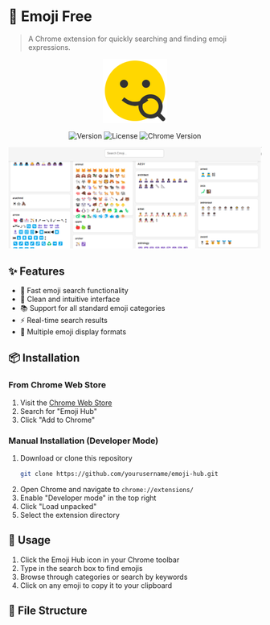 # 🎯 Emoji Free

> A Chrome extension for quickly searching and finding emoji expressions.

<p align="center">
  <img src="icons/icon128.png" alt="Emoji Hub Logo" width="128" height="128">
</p>

<p align="center">
  <img src="https://img.shields.io/badge/version-1.0.0-blue.svg" alt="Version">
  <img src="https://img.shields.io/badge/license-MIT-green.svg" alt="License">
  <img src="https://img.shields.io/badge/chrome-v88+-brightgreen.svg" alt="Chrome Version">
</p>
<p align="center">
  <img src="images/promo-large.png">
</p>

## ✨ Features

- 🚀 Fast emoji search functionality
- 🎨 Clean and intuitive interface
- 📚 Support for all standard emoji categories
- ⚡️ Real-time search results
- 🔄 Multiple emoji display formats




## 📦 Installation

### From Chrome Web Store
1. Visit the [Chrome Web Store](https://chrome.google.com/webstore)
2. Search for "Emoji Hub"
3. Click "Add to Chrome"

### Manual Installation (Developer Mode)
1. Download or clone this repository
   ```bash
   git clone https://github.com/yourusername/emoji-hub.git
   ```
2. Open Chrome and navigate to `chrome://extensions/`
3. Enable "Developer mode" in the top right
4. Click "Load unpacked"
5. Select the extension directory

## 🚀 Usage

1. Click the Emoji Hub icon in your Chrome toolbar
2. Type in the search box to find emojis
3. Browse through categories or search by keywords
4. Click on any emoji to copy it to your clipboard

## 📁 File Structure 